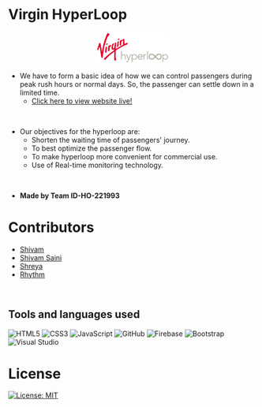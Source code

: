 <h1> Virgin HyperLoop </h1>

<p align ="center"><img src='./assets/images/virginLogo.png' width="150" ></p>

* We have to form a basic idea of how we can control passengers during peak rush hours or normal days. So, the passenger can settle down in a limited time.
    * [Click here to view website live!](https://shivam-090.github.io/HyperLoop.github.io/)<br>
<br>

* Our objectives for the hyperloop are:
    * Shorten the waiting time of passengers' journey.
    * To best optimize the passenger flow.
    * To make hyperloop more convenient for commercial use.
    * Use of Real-time monitoring technology. 
<br>

* **Made by Team ID-HO-221993**

<h1>Contributors</h1>

- [Shivam](https://github.com/Shivam-090)
- [Shivam Saini](https://github.com/Phoenix-07)
- [Shreya](https://github.com/Shreya2507)
- [Rhythm](https://github.com/rym29)

<br>

<h2>Tools and languages used</h2>

![HTML5](https://img.shields.io/badge/html5-%23E34F26.svg?style=for-the-badge&logo=html5&logoColor=white) ![CSS3](https://img.shields.io/badge/css3-%231572B6.svg?style=for-the-badge&logo=css3&logoColor=white) ![JavaScript](https://img.shields.io/badge/javascript-%23323330.svg?style=for-the-badge&logo=javascript&logoColor=%23F7DF1E) ![GitHub](https://img.shields.io/badge/github-%23121011.svg?style=for-the-badge&logo=github&logoColor=white) ![Firebase](https://img.shields.io/badge/firebase-%23039BE5.svg?style=for-the-badge&logo=firebase) ![Bootstrap](https://img.shields.io/badge/bootstrap-%23563D7C.svg?style=for-the-badge&logo=bootstrap&logoColor=white) ![Visual Studio](https://img.shields.io/badge/Visual%20Studio-5C2D91.svg?style=for-the-badge&logo=visual-studio&logoColor=white) 

# <h1>License</h1>

[![License: MIT](https://img.shields.io/badge/License-MIT-yellow.svg)](https://github.com/Shivam-090/HyperLoop.github.io/blob/master/LICENSE)